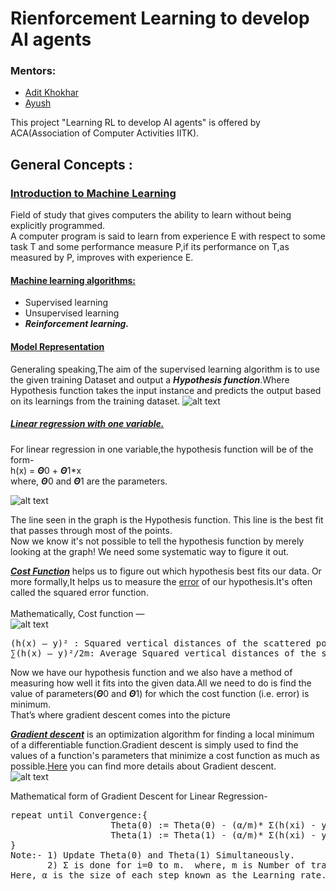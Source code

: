 # Rienforcement Learning to develop AI agents
### Mentors:
- [Adit Khokhar](https://github.com/adit-khokar)
- [Ayush](https://github.com/Ayush-Ranjan)

 This project "Learning RL to develop AI agents" is offered by ACA(Association of Computer Activities IITK).
 ## General Concepts :
 ### <u> Introduction to Machine Learning </u>
 Field of study that gives computers the ability to learn without being explicitly programmed.<br>
 A computer program is said to learn from experience E with respect to some task T and some performance measure P,if its performance on T,as measured by P, improves with experience E.
 #### <ins>Machine learning algorithms:</ins>
- Supervised learning
- Unsupervised learning
- ***Reinforcement learning.*** 

#### <ins>Model Representation</ins>
Generaling speaking,The aim of the supervised learning algorithm is to use the given training Dataset and output a ***Hypothesis function***.Where Hypothesis function takes the input instance and predicts the output based on its learnings from the training dataset.
![alt text](https://machinelearningmedium.com/assets/2017-08-10-model-representation-and-hypothesis/fig-1-hypothesis.png?raw=true)

##### <ins>Linear	regression	with	one	variable.</ins>

For linear regression in one variable,the hypothesis function will be of the form-<br>
h(x) = ***Θ***0 + ***Θ***1*x         <br>where, ***Θ***0 and ***Θ***1 are the parameters.


![alt text](https://miro.medium.com/max/337/1*6egMs9kaw3HFwtQiANtoaQ.png?raw=true)

The line seen in the graph is the Hypothesis function. This line is the best fit that passes through most of the points.<br>
Now we know it's not possible to tell the hypothesis function by merely looking at the graph! We need some systematic way to figure it out.<br>

<ins>***Cost Function***</ins> helps us to figure out which hypothesis best fits our data. Or more formally,It helps us to measure the <ins>error</ins> of our hypothesis.It's often called the squared error function.<br><br>
Mathematically, Cost function —<br>
![alt text](https://miro.medium.com/max/431/1*xXr2YaMcE0KnFAimpT2kHA.png?raw=true)

<pre>
(h(x) — y)² : Squared vertical distances of the scattered points from the hypothesis.
∑(h(x) — y)²/2m: Average Squared vertical distances of the scattered points from the hypothesis, i.e Mean Squared error.
</pre>

Now we have our hypothesis function and we also have a method of measuring how well it fits into the given data.All we need to do is find the value of parameters(***Θ***0 and ***Θ***1) for which the cost function (i.e. error) is minimum.<br> That’s where gradient descent comes into the picture

<ins>***Gradient descent***</ins> is an optimization algorithm for finding a local minimum of a differentiable function.Gradient descent is simply used to find the values of a function's parameters that minimize a cost function as much as possible.[Here](https://builtin.com/data-science/gradient-descent) you can find more details about Gradient descent.<br>
![alt text](https://miro.medium.com/max/600/0*OHYVpB111n4tr80y?raw=true)

Mathematical form of Gradient Descent for Linear Regression-<br>
<pre>
repeat until Convergence:{
                   Theta(0) := Theta(0) - (α/m)* Σ(h(xi) - yi)
                   Theta(1) := Theta(1) - (α/m)* Σ(h(xi) - yi)
}
Note:- 1) Update Theta(0) and Theta(1) Simultaneously.
       2) Σ is done for i=0 to m.  where, m is Number of training examples in training dataset.
Here, α is the size of each step known as the Learning rate. The value of α should be selected with care to ensure that the gradient descent algorithm converges correctly in a reasonable time.
</pre>
